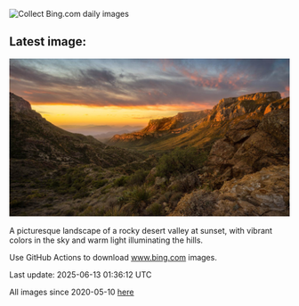 ![Collect Bing.com daily images](https://github.com/counter2015/bing-daily-images/workflows/Collect%20Bing.com%20daily%20images/badge.svg)
## Latest image:
![](images/BigBendChisos.jpg)

A picturesque landscape of a rocky desert valley at sunset, with vibrant colors in the sky and warm light illuminating the hills.

Use GitHub Actions to download www.bing.com images.

Last update: 2025-06-13 01:36:12 UTC

All images since 2020-05-10 [here](https://github.com/counter2015/bing-daily-images/tree/master/images)
